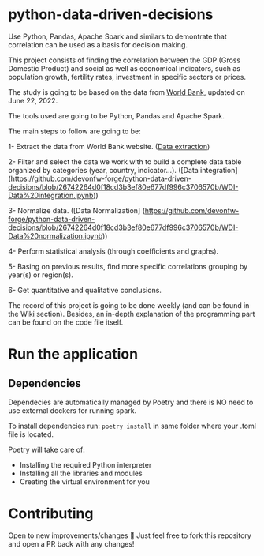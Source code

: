 # python-data-driven-decisions
Use Python, Pandas, Apache Spark and similars to demontrate that correlation can be used as a basis for decision making.

This project consists of finding the correlation between the GDP (Gross Domestic Product) and social as well as economical indicators, such as population growth, fertility rates, investment in specific sectors or prices.

The study is going to be based on the data from [World Bank](https://www.worldbank.org/en/home), updated on June 22, 2022.

The tools used are going to be Python, Pandas and Apache Spark.

The main steps to follow are going to be:

1- Extract the data from World Bank website. ([Data extraction](https://github.com/devonfw-forge/python-data-driven-decisions/blob/main-the-big-three/Data%20extraction.ipynb))

2- Filter and select the data we work with to build a complete data table organized by categories (year, country, indicator...). ([Data integration] (https://github.com/devonfw-forge/python-data-driven-decisions/blob/26742264d0f18cd3b3ef80e677df996c3706570b/WDI-Data%20integration.ipynb))

3- Normalize data. ([Data Normalization] (https://github.com/devonfw-forge/python-data-driven-decisions/blob/26742264d0f18cd3b3ef80e677df996c3706570b/WDI-Data%20normalization.ipynb))

4- Perform statistical analysis (through coefficients and graphs).

5- Basing on previous results, find more specific correlations grouping by year(s) or region(s).

6- Get quantitative and qualitative conclusions. 


The record of this project is going to be done weekly (and can be found in the Wiki section). Besides, an in-depth explanation of the programming part can be found on the code file itself.

# Run the application
## Dependencies
Dependecies are automatically managed by Poetry and there is NO need to use external dockers for running spark.

To install dependencies run: `poetry install` in same folder where your .toml file is located. 

Poetry will take care of:

- Installing the required Python interpreter
- Installing all the libraries and modules
- Creating the virtual environment for you

# Contributing
Open to new improvements/changes 🚀 Just feel free to fork this repository and open a PR back with any changes!
